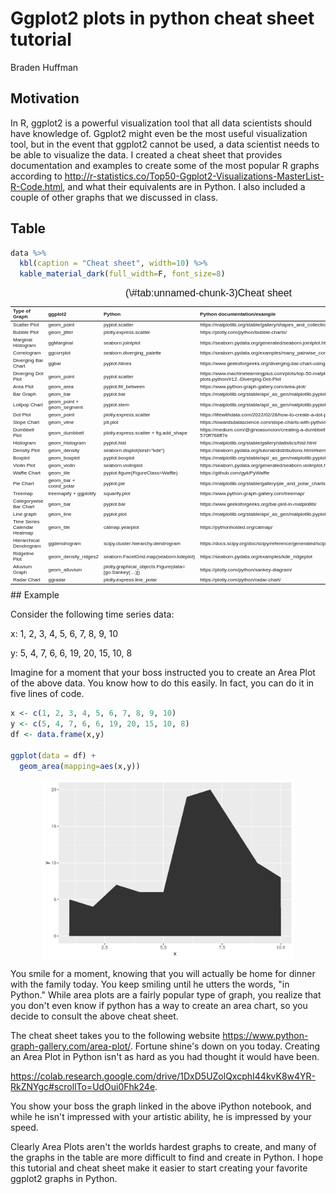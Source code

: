 # Ggplot2 plots in python cheat sheet tutorial

Braden Huffman



## Motivation

In R, ggplot2 is a powerful visualization tool that all data scientists should have knowledge of. Ggplot2 might even be the most useful visualization tool, but in the event that ggplot2 cannot be used, a data scientist needs to be able to visualize the data. I created a cheat sheet that provides documentation and examples to create some of the most popular R graphs according to http://r-statistics.co/Top50-Ggplot2-Visualizations-MasterList-R-Code.html, and what their equivalents are in Python. I also included a couple of other graphs that we discussed in class.

## Table



```r
data %>% 
  kbl(caption = "Cheat sheet", width=10) %>% 
  kable_material_dark(full_width=F, font_size=8)
```

<table class=" lightable-material-dark" style='font-size: 8px; font-family: "Source Sans Pro", helvetica, sans-serif; width: auto !important; margin-left: auto; margin-right: auto;'>
<caption style="font-size: initial !important;">(\#tab:unnamed-chunk-3)Cheat sheet</caption>
 <thead>
  <tr>
   <th style="text-align:left;"> Type of Graph </th>
   <th style="text-align:left;"> ggplot2 </th>
   <th style="text-align:left;"> Python </th>
   <th style="text-align:left;"> Python documentation/example </th>
  </tr>
 </thead>
<tbody>
  <tr>
   <td style="text-align:left;"> Scatter Plot </td>
   <td style="text-align:left;"> geom_point </td>
   <td style="text-align:left;"> pyplot.scatter </td>
   <td style="text-align:left;"> https://matplotlib.org/stable/gallery/shapes_and_collections/scatter.html </td>
  </tr>
  <tr>
   <td style="text-align:left;"> Bubble Plot </td>
   <td style="text-align:left;"> geom_jitter </td>
   <td style="text-align:left;"> plotly.express.scatter </td>
   <td style="text-align:left;"> https://plotly.com/python/bubble-charts/ </td>
  </tr>
  <tr>
   <td style="text-align:left;"> Marginal Histogram </td>
   <td style="text-align:left;"> ggMarginal </td>
   <td style="text-align:left;"> seaborn.jointplot </td>
   <td style="text-align:left;"> https://seaborn.pydata.org/generated/seaborn.jointplot.html </td>
  </tr>
  <tr>
   <td style="text-align:left;"> Correlogram </td>
   <td style="text-align:left;"> ggcorrplot </td>
   <td style="text-align:left;"> seaborn.diverging_palette </td>
   <td style="text-align:left;"> https://seaborn.pydata.org/examples/many_pairwise_correlations.html </td>
  </tr>
  <tr>
   <td style="text-align:left;"> Diverging Bar Chart </td>
   <td style="text-align:left;"> ggbar </td>
   <td style="text-align:left;"> pyplot.hlines </td>
   <td style="text-align:left;"> https://www.geeksforgeeks.org/diverging-bar-chart-using-python/ </td>
  </tr>
  <tr>
   <td style="text-align:left;"> Diverging Dot Plot </td>
   <td style="text-align:left;"> geom_point </td>
   <td style="text-align:left;"> pyplot.scatter </td>
   <td style="text-align:left;"> https://www.machinelearningplus.com/plots/top-50-matplotlib-visualizations-the-master-plots-python/#12.-Diverging-Dot-Plot </td>
  </tr>
  <tr>
   <td style="text-align:left;"> Area Plot </td>
   <td style="text-align:left;"> geom_area </td>
   <td style="text-align:left;"> pyplot.fill_between </td>
   <td style="text-align:left;"> https://www.python-graph-gallery.com/area-plot/ </td>
  </tr>
  <tr>
   <td style="text-align:left;"> Bar Graph </td>
   <td style="text-align:left;"> geom_bar </td>
   <td style="text-align:left;"> pyplot.bar </td>
   <td style="text-align:left;"> https://matplotlib.org/stable/api/_as_gen/matplotlib.pyplot.bar.html </td>
  </tr>
  <tr>
   <td style="text-align:left;"> Lolipop Chart </td>
   <td style="text-align:left;"> geom_point + geom_segment </td>
   <td style="text-align:left;"> pyplot.stem </td>
   <td style="text-align:left;"> https://matplotlib.org/stable/api/_as_gen/matplotlib.pyplot.stem.html </td>
  </tr>
  <tr>
   <td style="text-align:left;"> Dot Plot </td>
   <td style="text-align:left;"> geom_point </td>
   <td style="text-align:left;"> plotly.express.scatter </td>
   <td style="text-align:left;"> https://lifewithdata.com/2022/02/28/how-to-create-a-dot-plot-in-plotly-python/ </td>
  </tr>
  <tr>
   <td style="text-align:left;"> Slope Chart </td>
   <td style="text-align:left;"> geom_vline </td>
   <td style="text-align:left;"> plt.plot </td>
   <td style="text-align:left;"> https://towardsdatascience.com/slope-charts-with-pythons-matplotlib-2c3456c137b8 </td>
  </tr>
  <tr>
   <td style="text-align:left;"> Dumbbell Plot </td>
   <td style="text-align:left;"> geom_dumbbell </td>
   <td style="text-align:left;"> plotly.express.scatter + fig.add_shape </td>
   <td style="text-align:left;"> https://medium.com/@ginoasuncion/creating-a-dumbbell-plot-with-plotly-python-570ff768ff7e </td>
  </tr>
  <tr>
   <td style="text-align:left;"> Histogram </td>
   <td style="text-align:left;"> geom_histogram </td>
   <td style="text-align:left;"> pyplot.hist </td>
   <td style="text-align:left;"> https://matplotlib.org/stable/gallery/statistics/hist.html </td>
  </tr>
  <tr>
   <td style="text-align:left;"> Density Plot </td>
   <td style="text-align:left;"> geom_density </td>
   <td style="text-align:left;"> seaborn.displot(kind="kde") </td>
   <td style="text-align:left;"> https://seaborn.pydata.org/tutorial/distributions.html#kernel-density-estimation </td>
  </tr>
  <tr>
   <td style="text-align:left;"> Boxplot </td>
   <td style="text-align:left;"> geom_boxplot </td>
   <td style="text-align:left;"> pyplot.boxplot </td>
   <td style="text-align:left;"> https://matplotlib.org/stable/api/_as_gen/matplotlib.pyplot.boxplot.html </td>
  </tr>
  <tr>
   <td style="text-align:left;"> Violin Plot </td>
   <td style="text-align:left;"> geom_violin </td>
   <td style="text-align:left;"> seaborn.violinplot </td>
   <td style="text-align:left;"> https://seaborn.pydata.org/generated/seaborn.violinplot.html </td>
  </tr>
  <tr>
   <td style="text-align:left;"> Waffle Chart </td>
   <td style="text-align:left;"> geom_tile </td>
   <td style="text-align:left;"> pyplot.figure(FigureClass=Waffle) </td>
   <td style="text-align:left;"> https://github.com/gyli/PyWaffle </td>
  </tr>
  <tr>
   <td style="text-align:left;"> Pie Chart </td>
   <td style="text-align:left;"> geom_bar + coord_polar </td>
   <td style="text-align:left;"> pyplot.pie </td>
   <td style="text-align:left;"> https://matplotlib.org/stable/gallery/pie_and_polar_charts/pie_features.html </td>
  </tr>
  <tr>
   <td style="text-align:left;"> Treemap </td>
   <td style="text-align:left;"> treemapify + ggplotify </td>
   <td style="text-align:left;"> squarify.plot </td>
   <td style="text-align:left;"> https://www.python-graph-gallery.com/treemap/ </td>
  </tr>
  <tr>
   <td style="text-align:left;"> Categorywise Bar Chart </td>
   <td style="text-align:left;"> geom_bar </td>
   <td style="text-align:left;"> pyplot.bar </td>
   <td style="text-align:left;"> https://www.geeksforgeeks.org/bar-plot-in-matplotlib/ </td>
  </tr>
  <tr>
   <td style="text-align:left;"> Line graph </td>
   <td style="text-align:left;"> geom_line </td>
   <td style="text-align:left;"> pyplot.plot </td>
   <td style="text-align:left;"> https://matplotlib.org/stable/api/_as_gen/matplotlib.pyplot.plot.html </td>
  </tr>
  <tr>
   <td style="text-align:left;"> Time Series Calendar Heatmap </td>
   <td style="text-align:left;"> geom_tile </td>
   <td style="text-align:left;"> calmap.yearplot </td>
   <td style="text-align:left;"> https://pythonhosted.org/calmap/ </td>
  </tr>
  <tr>
   <td style="text-align:left;"> Hierarchical Dendrogram </td>
   <td style="text-align:left;"> ggdendrogram </td>
   <td style="text-align:left;"> scipy.cluster.hierarchy.dendrogram </td>
   <td style="text-align:left;"> https://docs.scipy.org/doc/scipy/reference/generated/scipy.cluster.hierarchy.dendrogram.html </td>
  </tr>
  <tr>
   <td style="text-align:left;"> Ridgeline Plot </td>
   <td style="text-align:left;"> geom_density_ridges2 </td>
   <td style="text-align:left;"> seaborn.FacetGrid.map(seaborn.kdeplot) </td>
   <td style="text-align:left;"> https://seaborn.pydata.org/examples/kde_ridgeplot </td>
  </tr>
  <tr>
   <td style="text-align:left;"> Alluvium Graph </td>
   <td style="text-align:left;"> geom_alluvium </td>
   <td style="text-align:left;"> plotly.graphical_objects.Figure(data=[go.Sankey(…)]) </td>
   <td style="text-align:left;"> https://plotly.com/python/sankey-diagram/ </td>
  </tr>
  <tr>
   <td style="text-align:left;"> Radar Chart </td>
   <td style="text-align:left;"> ggradar </td>
   <td style="text-align:left;"> plotly.express.line_polar </td>
   <td style="text-align:left;"> https://plotly.com/python/radar-chart/ </td>
  </tr>
</tbody>
</table>
## Example

Consider the following time series data:

x: 1, 2, 3, 4, 5, 6, 7, 8, 9, 10

y: 5, 4, 7, 6, 6, 19, 20, 15, 10, 8

Imagine for a moment that your boss instructed you to create an Area Plot of the above data. You know how to do this easily. In fact, you can do it in five lines of code.


```r
x <- c(1, 2, 3, 4, 5, 6, 7, 8, 9, 10)
y <- c(5, 4, 7, 6, 6, 19, 20, 15, 10, 8)
df <- data.frame(x,y)

ggplot(data = df) +
  geom_area(mapping=aes(x,y))
```

<img src="ggplot2_to_python_files/figure-html/unnamed-chunk-4-1.png" width="80%" style="display: block; margin: auto;" />

You smile for a moment, knowing that you will actually be home for dinner with the family today. You keep smiling until he utters the words, "in Python." While area plots are a fairly popular type of graph, you realize that you don't even know if python has a way to create an area chart, so you decide to consult the above cheat sheet.

The cheat sheet takes you to the following website https://www.python-graph-gallery.com/area-plot/. Fortune shine's down on you today. Creating an Area Plot in Python isn't as hard as you had thought it would have been.

https://colab.research.google.com/drive/1DxD5UZolQxcphI44kvK8w4YR-RkZNYgc#scrollTo=UdOui0Fhk24e.

You show your boss the graph linked in the above iPython notebook, and while he isn't impressed with your artistic ability, he is impressed by your speed.

Clearly Area Plots aren't the worlds hardest graphs to create, and many of the graphs in the table are more difficult to find and create in Python. I hope this tutorial and cheat sheet make it easier to start creating your favorite ggplot2 graphs in Python.
